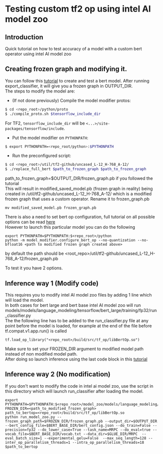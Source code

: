 # Testing custom tf2 op using intel AI model zoo

## Introduction

Quick tutorial on how to test accuracy of a model with a custom bert operator using intel AI model zoo

## Creating frozen graph and modifying it.

You can follow this [tutorial](https://github.com/IntelAI/models/blob/master/benchmarks/language_modeling/tensorflow/bert_base/README.md)
to create and test a bert model. After running  export_classifier, it will give you a frozen graph in OUTPUT_DIR.<br />The steps to modify the model are:

* (If not done previously) Compile the model modifier protos:
```sh
$ cd <repo_root>/python/proto
$ ./compile_proto.sh $tensorflow_include_dir
```
For TF2, `tensorflow_include_dir` will be `<...>/site-packages/tensorflow/include`. 

* Put the model modifier on `PYTHONPATH`:
```sh
$ export PYTHONPATH=<repo_root/python>:$PYTHONPATH
```

* Run the preconfigured script:
```sh
$ cd <repo_root>/util/tf2-github/uncased_L-12_H-768_A-12/
$ ./replace_full_bert $path_to_frozen_graph $path_to_frozen_graph
```
path_to_frozen_graph=$OUTPUT_DIR/frozen_graph.pb if you followed the tutorial<br />
This will result in modified_saved_model.pb (frozen graph in reality) being created in /util/tf2-github/uncased_L-12_H-768_A-12/ which is a modified frozen graph that uses a custom operator.
Rename it to frozen_graph.pb
```
mv modified_saved_model.pb frozen_graph.pb
```
There is also a need to set bert op configuration, full tutorial on all possible options can be read [here](https://github.com/intel-sandbox/libraries.ai.performance.models.bert/tree/main/python)<br />
However to launch this particular model you can do the following
```
export PYTHONPATH=$PYTHONPATH:$<repo_root>/python
python -m model_modifier.configure_bert_op --no-quantization --no-bfloat16 <path to modified frozen graph created above>
```
by default the path should be <root_repo>/util/tf2-github/uncased_L-12_H-768_A-12/frozen_graph.pb

To test it you have 2 options.

## Inference way 1 (Modify code)
This requires you to modify intel AI model zoo files by adding 1 line which will load the model.<br />
In both cases for bert large and bert base intel AI model zoo will run models/models/language_modeling/tensorflow/bert_large/training/fp32/run_classifier.py<br />
The the following line has to be added to the run_classifier.py file at any point before the model is loaded, for example at the end of the file before tf.compat.v1.app.run() is called 
``` 
tf.load_op_library("<repo_root>/build/src/tf_op/libBertOp.so")
``` 
Make sure to set your FROZEN_DIR argument to modified model path instead of non modified model path.<br />
After doing so launch inference using the last code block in this [tutorial](https://github.com/IntelAI/models/blob/master/benchmarks/language_modeling/tensorflow/bert_base/README.md)

## Inference way 2 (No modification)
If you don't want to modify the code in intel ai model zoo, use the script in this directory which will launch run_classifier after loading the model.
```
export PYTHONPATH=$PYTHONPATH:$<repo_root>/model_zoo/models/language_modeling/tensorflow/bert_large/inference
FROZEN_DIR=<path_to_modified_frozen_graph>
path_to_bertop=<repo_root>/build/src/tf_op/libBertOp.so
python run_model_zoo.py --frozen_graph_path=$FROZEN_DIR/frozen_graph.pb --output_dir=$OUTPUT_DIR --bert_config_file=$BERT_BASE_DIR/bert_config.json --do_train=False --precision=fp32 --do_lower_case=True --task_name=MRPC --do_eval=true --vocab_file=$BERT_BASE_DIR/vocab.txt --data_dir=$GLUE_DIR/MRPC  --eval_batch_size=1 --experimental_gelu=False  --max_seq_length=128 --inter_op_parallelism_threads=1 --intra_op_parallelism_threads=18 $path_to_bertop
``` 

